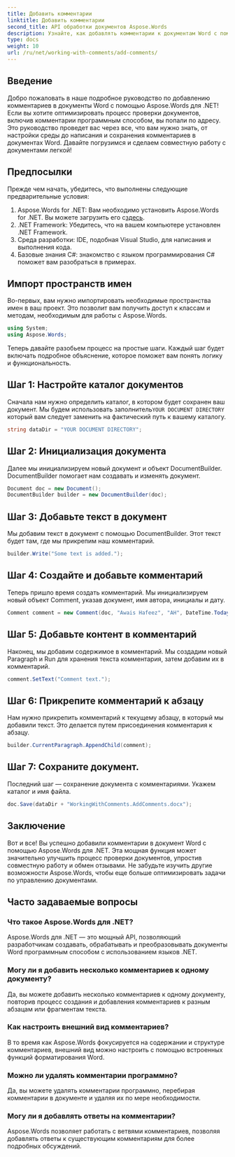 ```yaml
---
title: Добавить комментарии
linktitle: Добавить комментарии
second_title: API обработки документов Aspose.Words
description: Узнайте, как добавлять комментарии к документам Word с помощью Aspose.Words для .NET с помощью нашего руководства. Улучшите процесс совместной работы над документами без усилий.
type: docs
weight: 10
url: /ru/net/working-with-comments/add-comments/
---
```

## Введение

Добро пожаловать в наше подробное руководство по добавлению комментариев в документы Word с помощью Aspose.Words для .NET! Если вы хотите оптимизировать процесс проверки документов, включив комментарии программным способом, вы попали по адресу. Это руководство проведет вас через все, что вам нужно знать, от настройки среды до написания и сохранения комментариев в документах Word. Давайте погрузимся и сделаем совместную работу с документами легкой!

## Предпосылки

Прежде чем начать, убедитесь, что выполнены следующие предварительные условия:

1. Aspose.Words for .NET: Вам необходимо установить Aspose.Words for .NET. Вы можете загрузить его с[здесь](https://releases.aspose.com/words/net/).
2. .NET Framework: Убедитесь, что на вашем компьютере установлен .NET Framework.
3. Среда разработки: IDE, подобная Visual Studio, для написания и выполнения кода.
4. Базовые знания C#: знакомство с языком программирования C# поможет вам разобраться в примерах.

## Импорт пространств имен

Во-первых, вам нужно импортировать необходимые пространства имен в ваш проект. Это позволит вам получить доступ к классам и методам, необходимым для работы с Aspose.Words.

```csharp
using System;
using Aspose.Words;
```

Теперь давайте разобьем процесс на простые шаги. Каждый шаг будет включать подробное объяснение, которое поможет вам понять логику и функциональность.

## Шаг 1: Настройте каталог документов

 Сначала нам нужно определить каталог, в котором будет сохранен ваш документ. Мы будем использовать заполнитель`YOUR DOCUMENT DIRECTORY` который вам следует заменить на фактический путь к вашему каталогу.

```csharp
string dataDir = "YOUR DOCUMENT DIRECTORY";
```

## Шаг 2: Инициализация документа

Далее мы инициализируем новый документ и объект DocumentBuilder. DocumentBuilder помогает нам создавать и изменять документ.

```csharp
Document doc = new Document();
DocumentBuilder builder = new DocumentBuilder(doc);
```

## Шаг 3: Добавьте текст в документ

Мы добавим текст в документ с помощью DocumentBuilder. Этот текст будет там, где мы прикрепим наш комментарий.

```csharp
builder.Write("Some text is added.");
```

## Шаг 4: Создайте и добавьте комментарий

Теперь пришло время создать комментарий. Мы инициализируем новый объект Comment, указав документ, имя автора, инициалы и дату.

```csharp
Comment comment = new Comment(doc, "Awais Hafeez", "AH", DateTime.Today);
```

## Шаг 5: Добавьте контент в комментарий

Наконец, мы добавим содержимое в комментарий. Мы создадим новый Paragraph и Run для хранения текста комментария, затем добавим их в комментарий.

```csharp
comment.SetText("Comment text.");
```

## Шаг 6: Прикрепите комментарий к абзацу

Нам нужно прикрепить комментарий к текущему абзацу, в который мы добавили текст. Это делается путем присоединения комментария к абзацу.

```csharp
builder.CurrentParagraph.AppendChild(comment);
```

## Шаг 7: Сохраните документ.

Последний шаг — сохранение документа с комментариями. Укажем каталог и имя файла.

```csharp
doc.Save(dataDir + "WorkingWithComments.AddComments.docx");
```

## Заключение

Вот и все! Вы успешно добавили комментарии в документ Word с помощью Aspose.Words для .NET. Эта мощная функция может значительно улучшить процесс проверки документов, упростив совместную работу и обмен отзывами. Не забудьте изучить другие возможности Aspose.Words, чтобы еще больше оптимизировать задачи по управлению документами.

## Часто задаваемые вопросы

### Что такое Aspose.Words для .NET?

Aspose.Words для .NET — это мощный API, позволяющий разработчикам создавать, обрабатывать и преобразовывать документы Word программным способом с использованием языков .NET.

### Могу ли я добавить несколько комментариев к одному документу?

Да, вы можете добавить несколько комментариев к одному документу, повторив процесс создания и добавления комментариев к разным абзацам или фрагментам текста.

### Как настроить внешний вид комментариев?

В то время как Aspose.Words фокусируется на содержании и структуре комментариев, внешний вид можно настроить с помощью встроенных функций форматирования Word.

### Можно ли удалять комментарии программно?

Да, вы можете удалять комментарии программно, перебирая комментарии в документе и удаляя их по мере необходимости.

### Могу ли я добавлять ответы на комментарии?

Aspose.Words позволяет работать с ветвями комментариев, позволяя добавлять ответы к существующим комментариям для более подробных обсуждений.